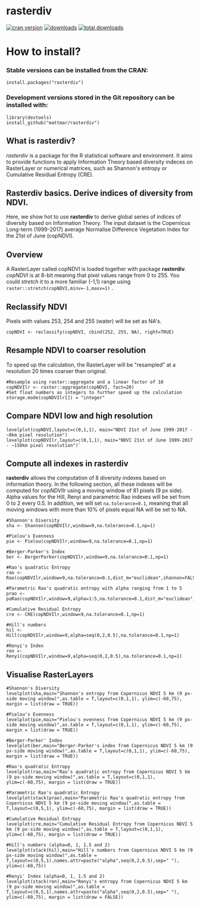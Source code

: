# rasterdiv

[![cran version](http://www.r-pkg.org/badges/version/rasterdiv)](https://cran.r-project.org/package=rasterdiv)
[![downloads](http://cranlogs.r-pkg.org/badges/rasterdiv)](http://cranlogs.r-pkg.org/badges/rasterdiv)
[![total downloads](http://cranlogs.r-pkg.org/badges/grand-total/rasterdiv)](http://cranlogs.r-pkg.org/badges/grand-total/rasterdiv)

# How to install?

### Stable versions can be installed from the CRAN:

```{r}
install.packages("rasterdiv")
```

### Development versions stored in the Git repository can be installed with:

```{r}
library(devtools)
install_github("mattmar/rasterdiv")
```

## What is rasterdiv?

*rasterdiv* is a package for the R statistical software and environment. It aims to provide functions to apply Information Theory based diversity indeces on RasterLayer or numerical matrices, such as Shannon's entropy or Cumulative Residual Entropy (CRE).

## Rasterdiv basics. Derive indices of diversity from NDVI.

Here, we show hot to use **rasterdiv** to derive global series of indices of diversity based on Information Theory. The input dataset is the Copernicus Long-term (1999-2017) average Normalise Difference Vegetation Index for the 21st of June (copNDVI).

## Overview
A RasterLayer called copNDVI is loaded together with package **rasterdiv**. *copNDVI* is at 8-bit meaning that pixel values range from 0 to 255. You could *stretch* it to a more familiar (-1,1) range using `raster::stretch(copNDVI,minv=-1,maxv=1)` .  

## Reclassify NDVI 
Pixels with values 253, 254 and 255 (water) will be set as NA's.

```{r}
copNDVI <- reclassify(copNDVI, cbind(252, 255, NA), right=TRUE)
```

## Resample NDVI to coarser resolution 
To speed up the calculation, the RasterLayer will be "resampled" at a resolution 20 times coarser than original.

```{r}
#Resample using raster::aggregate and a linear factor of 10
copNDVIlr <- raster::aggregate(copNDVI, fact=20)
#Set float numbers as integers to further speed up the calculation
storage.mode(copNDVIlr[]) = "integer"
```

## Compare NDVI low and high resolution

```{r fig01}
levelplot(copNDVI,layout=c(0,1,1), main="NDVI 21st of June 1999-2017 - ~8km pixel resolution")
levelplot(copNDVIlr,layout=c(0,1,1), main="NDVI 21st of June 1999-2017 - ~150km pixel resolution")`
```

## Compute all indexes in rasterdiv
**rasterdiv** allows the computation of 8 diversity indexes based on information theory. In the following section, all these indexes will be computed for *copNDVIlr* using a moving window of 81 pixels (9 px side). Alpha values for the Hill, Renyi and parametric Rao indexes will be set from 0 to 2 every 0.5. In addition, we will set `na.tolerance=0.1`, meaning that all moving windows with more than 10% of pixels equal NA will be set to NA.

```{r echo = T, results = 'hide', warning=FALSE, message=FALSE}
#Shannon's Diversity
sha <- Shannon(copNDVIlr,window=9,na.tolerance=0.1,np=1)

#Pielou's Evenness
pie <- Pielou(copNDVIlr,window=9,na.tolerance=0.1,np=1)

#Berger-Parker's Index
ber <- BergerParker(copNDVIlr,window=9,na.tolerance=0.1,np=1)

#Rao's quadratic Entropy
rao <- Rao(copNDVIlr,window=9,na.tolerance=0.1,dist_m="euclidean",shannon=FALSE,np=1)

#Parametric Rao's quadratic entropy with alpha ranging from 1 to 5
prao <- paRao(copNDVIlr,window=9,alpha=1:5,na.tolerance=0.1,dist_m="euclidean",np=1)

#Cumulative Residual Entropy
cre <- CRE(copNDVIlr,window=9,na.tolerance=0.1,np=1)

#Hill's numbers
hil <- Hill(copNDVIlr,window=9,alpha=seq(0,2,0.5),na.tolerance=0.1,np=1)

#Renyi's Index
ren <- Renyi(copNDVIlr,window=9,alpha=seq(0,2,0.5),na.tolerance=0.1,np=1)
```

## Visualise RasterLayers

```{r fig02}
#Shannon's Diversity
levelplot(sha,main="Shannon's entropy from Copernicus NDVI 5 km (9 px-side moving window)",as.table = T,layout=c(0,1,1), ylim=c(-60,75), margin = list(draw = TRUE))
```

```{r fig03}
#Pielou's Evenness
levelplot(pie,main="Pielou's evenness from Copernicus NDVI 5 km (9 px-side moving window)",as.table = T,layout=c(0,1,1), ylim=c(-60,75), margin = list(draw = TRUE))
```

```{r fig04}
#Berger-Parker' Index
levelplot(ber,main="Berger-Parker's index from Copernicus NDVI 5 km (9 px-side moving window)",as.table = T,layout=c(0,1,1), ylim=c(-60,75), margin = list(draw = TRUE))
```

```{r fig05}
#Rao's quadratic Entropy
levelplot(rao,main="Rao's quadratic entropy from Copernicus NDVI 5 km (9 px-side moving window)",as.table = T,layout=c(0,1,1), ylim=c(-60,75), margin = list(draw = TRUE))
```

```{r fig06}
#Parametric Rao's quadratic Entropy
levelplot(stack(prao),main="Parametric Rao's quadratic entropy from Copernicus NDVI 5 km (9 px-side moving window)",as.table = T,layout=c(0,5,1), ylim=c(-60,75), margin = list(draw = TRUE))
```

```{r fig07}
#Cumulative Residual Entropy
levelplot(cre,main="Cumulative Residual Entropy from Copernicus NDVI 5 km (9 px-side moving window)",as.table = T,layout=c(0,1,1), ylim=c(-60,75), margin = list(draw = TRUE))
```

```{r fig08}
#Hill's numbers (alpha=0, 1, 1.5 and 2)
levelplot(stack(hil),main="Hill's numbers from Copernicus NDVI 5 km (9 px-side moving window)",as.table = T,layout=c(0,5,1),names.attr=paste("alpha",seq(0,2,0.5),sep=" "), ylim=c(-60,75))
```

```{r fig09}
#Renyi' Index (alpha=0, 1, 1.5 and 2)
levelplot(stack(ren),main="Renyi's entropy from Copernicus NDVI 5 km (9 px-side moving window)",as.table = T,layout=c(0,5,1),names.attr=paste("alpha",seq(0,2,0.5),sep=" "), ylim=c(-60,75), margin = list(draw = FALSE))
```
